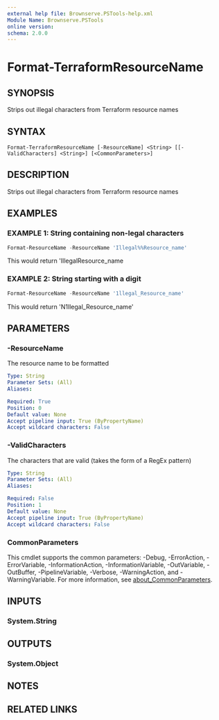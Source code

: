```yaml
---
external help file: Brownserve.PSTools-help.xml
Module Name: Brownserve.PSTools
online version:
schema: 2.0.0
---
```


# Format-TerraformResourceName

## SYNOPSIS
Strips out illegal characters from Terraform resource names

## SYNTAX

```
Format-TerraformResourceName [-ResourceName] <String> [[-ValidCharacters] <String>] [<CommonParameters>]
```

## DESCRIPTION
Strips out illegal characters from Terraform resource names

## EXAMPLES

### EXAMPLE 1: String containing non-legal characters
```powershell
Format-ResourceName -ResourceName 'Illegal%%Resource_name'
```

This would return 'IllegalResource_name

### EXAMPLE 2: String starting with a digit
```powershell
Format-ResourceName -ResourceName '1llegal_Resource_name'
```

This would return 'N1llegal_Resource_name'

## PARAMETERS

### -ResourceName
The resource name to be formatted

```yaml
Type: String
Parameter Sets: (All)
Aliases:

Required: True
Position: 0
Default value: None
Accept pipeline input: True (ByPropertyName)
Accept wildcard characters: False
```

### -ValidCharacters
The characters that are valid (takes the form of a RegEx pattern)

```yaml
Type: String
Parameter Sets: (All)
Aliases:

Required: False
Position: 1
Default value: None
Accept pipeline input: True (ByPropertyName)
Accept wildcard characters: False
```

### CommonParameters
This cmdlet supports the common parameters: -Debug, -ErrorAction, -ErrorVariable, -InformationAction, -InformationVariable, -OutVariable, -OutBuffer, -PipelineVariable, -Verbose, -WarningAction, and -WarningVariable. For more information, see [about_CommonParameters](http://go.microsoft.com/fwlink/?LinkID=113216).

## INPUTS

### System.String
## OUTPUTS

### System.Object
## NOTES

## RELATED LINKS
